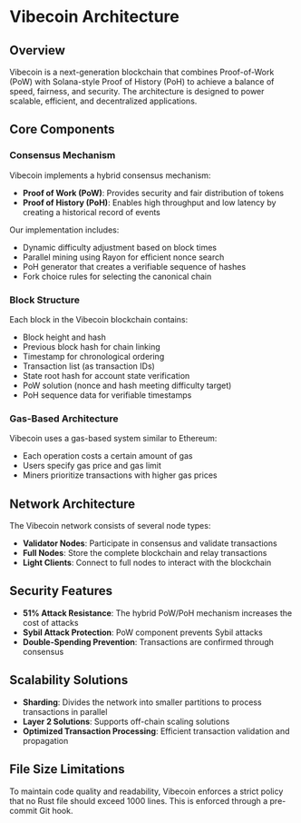 # Vibecoin Architecture

## Overview

Vibecoin is a next-generation blockchain that combines Proof-of-Work (PoW) with Solana-style Proof of History (PoH) to achieve a balance of speed, fairness, and security. The architecture is designed to power scalable, efficient, and decentralized applications.

## Core Components

### Consensus Mechanism

Vibecoin implements a hybrid consensus mechanism:

- **Proof of Work (PoW)**: Provides security and fair distribution of tokens
- **Proof of History (PoH)**: Enables high throughput and low latency by creating a historical record of events

Our implementation includes:
- Dynamic difficulty adjustment based on block times
- Parallel mining using Rayon for efficient nonce search
- PoH generator that creates a verifiable sequence of hashes
- Fork choice rules for selecting the canonical chain

### Block Structure

Each block in the Vibecoin blockchain contains:

- Block height and hash
- Previous block hash for chain linking
- Timestamp for chronological ordering
- Transaction list (as transaction IDs)
- State root hash for account state verification
- PoW solution (nonce and hash meeting difficulty target)
- PoH sequence data for verifiable timestamps

### Gas-Based Architecture

Vibecoin uses a gas-based system similar to Ethereum:

- Each operation costs a certain amount of gas
- Users specify gas price and gas limit
- Miners prioritize transactions with higher gas prices

## Network Architecture

The Vibecoin network consists of several node types:

- **Validator Nodes**: Participate in consensus and validate transactions
- **Full Nodes**: Store the complete blockchain and relay transactions
- **Light Clients**: Connect to full nodes to interact with the blockchain

## Security Features

- **51% Attack Resistance**: The hybrid PoW/PoH mechanism increases the cost of attacks
- **Sybil Attack Protection**: PoW component prevents Sybil attacks
- **Double-Spending Prevention**: Transactions are confirmed through consensus

## Scalability Solutions

- **Sharding**: Divides the network into smaller partitions to process transactions in parallel
- **Layer 2 Solutions**: Supports off-chain scaling solutions
- **Optimized Transaction Processing**: Efficient transaction validation and propagation

## File Size Limitations

To maintain code quality and readability, Vibecoin enforces a strict policy that no Rust file should exceed 1000 lines. This is enforced through a pre-commit Git hook.

